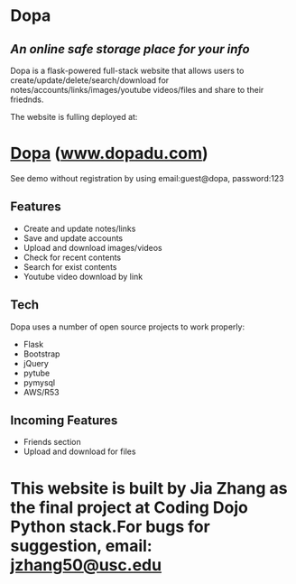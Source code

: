 # Dopa
## _An online safe storage place for your info_

Dopa is a flask-powered full-stack website that allows users to create/update/delete/search/download
for notes/accounts/links/images/youtube videos/files and share to their friednds.

The website is fulling deployed at:

# [Dopa](https://breakdance.github.io/breakdance/) (www.dopadu.com)

See demo without registration by using email:guest@dopa, password:123

## Features

- Create and update notes/links 
- Save and update accounts 
- Upload and download images/videos 
- Check for recent contents
- Search for exist contents
- Youtube video download by link


## Tech

Dopa uses a number of open source projects to work properly:

- Flask
- Bootstrap
- jQuery
- pytube
- pymysql
- AWS/R53

## Incoming Features

- Friends section
- Upload and download for files


# This website is built by Jia Zhang as the final project at Coding Dojo Python stack.For bugs for suggestion, email: jzhang50@usc.edu

